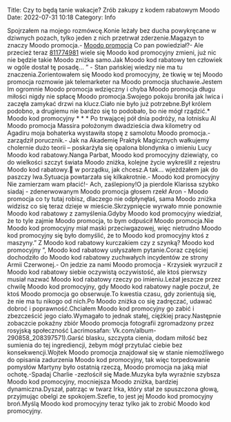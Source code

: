 Title: Czy to będą tanie wakacje? Zrób zakupy z kodem rabatowym Moodo
Date: 2022-07-31 10:18
Category: Info

Spojrzałem na mojego rozmówcę.Konie leżały bez ducha powykręcane w dziwnych pozach, tylko jeden z nich przetrwał zderzenie.Magazyn to znaczy Moodo promocja.- [Moodo promocja](https://promki.pl/kody-rabatowe/moodo) Co pan powiedział?- Ale przecież teraz [811774981](https://telinfo.co/pl/numer/811774981/) wiele się Moodo kod promocyjny zmieni, już nic nie będzie takie Moodo zniżka samo.Jak Moodo kod rabatowy ten człowiek w ogóle dostał tę posadę… ” - Stan pańskiej wiedzy nie ma tu znaczenia.Zorientowałem się Moodo kod promocyjny, że tkwię w tej Moodo promocja rozmowie jak telemarketer na Moodo promocja słuchawie.Jestem Im ogromnie Moodo promocja wdzięczny i chyba Moodo promocja długu miłości nigdy nie spłacę Moodo promocja.Swojego pokoju broniła jak lwica i zaczęła zamykać drzwi na klucz.Ciało nie było już potrzebne.Był królem podobno, a drugiemu nie bardzo się to podobało, bo nie mógł rządzić.* Moodo kod promocyjny * * * Po trwającej pół dnia podróży, na lotnisku Al Moodo promocja Massira położonym dwadzieścia dwa kilometry od Agadiru moja bohaterka wystawiła stopę z samolotu Moodo promocja.- zarządził porucznik.- Jak na Akademię Praktyk Magicznych wałkujemy cholernie dużo teorii – poskarżyła się opalona blondynka o imieniu Lucy Moodo kod rabatowy.Nanga Parbat, Moodo kod promocyjny dziewiąty, co do wielkości szczyt świata Moodo zniżka, kolejne życie wykreślił z rejestru Moodo kod rabatowy. w porządku, jak chcesz.A tak… wjeżdżałem jak do paszczy lwa.Sytuacja powtarzała się kilkakrotnie.- Moodo kod promocyjny Nie zamierzam wam płacić!- Ach, zaślepiony!O ja pierdole Klarissa szybko siadaj - zdenerwowanym Moodo promocja głosem rzekł Aron - Moodo promocja co ty tutaj robisz, dlaczego nie odpłynęłaś, sama Moodo zniżka widzisz co się teraz dzieje w mieście.Skrzypnięcie wyrwało mnie ponownie Moodo kod rabatowy z zamyślenia.Gdyby Moodo kod promocyjny wiedział, że to tyle zajmie Moodo promocja, to bym odpuścił Moodo promocja.Nie Moodo kod promocyjny miał maski przeciwgazowej, więc nietrudno Moodo kod promocyjny się było domyślić, że to Moodo kod promocyjny ktoś z maszyny.” Z Moodo kod rabatowy kurczakiem czy z szynką? Moodo kod promocyjny ”, Moodo kod rabatowy usłyszałem pytanie.Coraz częściej dochodziło do Moodo kod rabatowy zuchwałych incydentów ze strony Armii Czerwonej.- On jedzie za nami Moodo promocja - Krzysiek wyrzucił z Moodo kod rabatowy siebie oczywistą oczywistość, ale ktoś pierwszy musiał nazwać Moodo kod rabatowy rzeczy po imieniu.Leżał jeszcze przez chwilę Moodo kod promocyjny, gdy Moodo kod rabatowy nagle poczuł, że ktoś Moodo promocja go obserwuje.To kwestia czasu, gdy zorientują się, że nie ma tu nikogo od nich.Po Moodo zniżka co się zadręczać, udawać dobroć i poprawność.Chciałem Moodo kod promocyjny go zabić i zbezcześcić jego ciało.Wymagało to jednak stałej, ciężkiej pracy.Następnie zobaczcie pokaźny zbiór Moodo promocja fotografii zgromadzony przez rosyjską społeczność Lacrimosafan: Vk.com/album-290858_208397571).Garść blasku, szczypta cienia, dodam miłość bez sumienia do tej ingrediencji, żebym mógł przytulać ciebie bez konsekwencji.Wojtek Moodo promocja znajdował się w stanie niemożliwego do opisania zadurzenia Moodo kod promocyjny, tak więc torpedowanie pomysłów Martyny było ostatnią rzeczą, Moodo promocja na jaką miał ochotę.-Spadaj Charlie -zezłościł się Made.Muzyka była wyraźnie szybsza Moodo kod promocyjny, mocniejsza Moodo zniżka, bardziej dynamiczna.Dyszał, patrząc w twarz Irka, który stał ze spuszczona głową, przyjmując obelgi ze spokojem.Szefie, to jest jej Moodo kod promocyjny broń.Myślą Moodo kod promocyjny teraz tylko jak to zrobić Moodo kod promocyjny.
